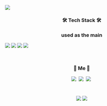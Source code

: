 <img src="https://capsule-render.vercel.app/api?type=soft&color=auto&height=300&section=header&text=Taehyeon's%20GitHub%20Profile&fontSize=65&animation=fadeIn" />

<h3 align="center"> 🛠 Tech Stack 🛠</h3>
<h3 align="center"> used as the main </h3>

  <img src="https://img.shields.io/badge/MySQL-4479A1?style=flat-square&logo=Eclipse%20IDE&logoColor=white"/></a>
  <img src="https://img.shields.io/badge/Visual Studio Code-007ACC?style=flat-square&logo=Visual%20Studio%20Code&logoColor=white"/>
  <img src="https://img.shields.io/badge/SAP-0FAAFF?style=flat-square&logo=SAP&logoColor=white"/>
  <img src="https://img.shields.io/badge/notion-000000?style=flat-square&logo=notion&logoColor=white"/>
</p>
  
<br>
<h3 align="center"> 🧸 Me 🧸 </h3>
<p align="center">
  <a href="mailto:johello62@gmail.com"><img src="https://img.shields.io/badge/Gmail-d14836?style=flat-square&logo=Gmail&logoColor=white&link=johello62@gmail.com"/></a>&nbsp
  <a href="https://www.youtube.com/@basak"><img src="https://img.shields.io/badge/Youtube-FF0000?style=flat-square&logo=Youtube&logoColor=white&link=https://www.youtube.com/@basak"/></a>&nbsp
  <a href="https://www.instagram.com/johyeri_/"><img src="https://img.shields.io/badge/Instagram-E4405F?style=flat-square&logo=Instagram&logoColor=white&link=https://www.instagram.com/johyeri_/"/></a>&nbsp
</p>
<br>

<p align="center">
  <a href="https://hits.seeyoufarm.com"><img src="https://hits.seeyoufarm.com/api/count/incr/badge.svg?url=https%3A%2F%2Fgithub.com%2Fjohyeri&count_bg=%23ED6DA3&title_bg=%2386757E&icon=github.svg&icon_color=%23E1DEDE&title=hits&edge_flat=false"/></a>
  <a href="https://hits.seeyoufarm.com"><img src="https://hits.seeyoufarm.com/api/count/incr/badge.svg?url=https%3A%2F%2Fgithub.com%2Fjohyeri&count_bg=%239E9E9E&title_bg=%23555555&icon=github.svg&icon_color=%23E7E7E7&title=hits&edge_flat=false"/></a>
</p>

